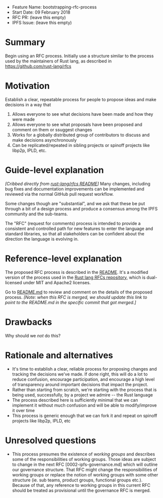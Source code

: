 - Feature Name: bootstrapping-rfc-process
- Start Date: 09 February 2018
- RFC PR: (leave this empty)
- IPFS Issue: (leave this empty)

# Summary
[summary]: #summary

Begin using an RFC process. Initially use a structure similar to the process used by the maintainers of Rust lang, as described in https://github.com/rust-lang/rfcs

# Motivation
[motivation]: #motivation

Establish a clear, repeatable process for people to propose ideas and make decisions in a way that
1. Allows everyone to see what decisions have been made and how they were made
2. Allows everyone to see what proposals have been proposed and comment on them or ssuggest changes
3. Works for a globally distributed group of contributors to discuss and make decisions asynchronously
4. Can be replicated/repeated in sibling projects or spinoff projects like libp2p, IPLD, etc.

# Guide-level explanation
[guide-level-explanation]: #guide-level-explanation

_[Cribbed directly from [rust-lang/rfcs README](https://github.com/rust-lang/rfcs#rust-rfcs)]_
Many changes, including bug fixes and documentation improvements can be implemented and reviewed via the normal GitHub pull request workflow.

Some changes though are "substantial", and we ask that these be put through a bit of a design process and produce a consensus among the IPFS community and the sub-teams.

The "RFC" (request for comments) process is intended to provide a consistent and controlled path for new features to enter the language and standard libraries, so that all stakeholders can be confident about the direction the language is evolving in.

# Reference-level explanation
[reference-level-explanation]: #reference-level-explanation

The proposed RFC process is described in the [README](../README.md). It's a modified version of  the process used in the [Rust lang RFCs repository](https://github.com/rust-lang/rfcs/blob/752a02115e49c114e2d6b5247c410da69aac505c/README.md), which is dual-licensed under MIT and Apache2 licenses.

Go to [README.md](../README.md) to review and comment on the details of the proposed process. _[Note: when this RFC is merged, we should update this link to point to the README.md in the specific commit that got merged.]_

# Drawbacks
[drawbacks]: #drawbacks

Why should we *not* do this?

# Rationale and alternatives
[alternatives]: #alternatives

- It's time to establish a clear, reliable process for proposing changes and tracking the decisions we've made. If done right, this will do a lot to reduce confusion, encourage participation, and encourage a high level of transparency around important decisions that impact the project.
- Rather than starting from scratch, we're starting with the process that is being used, successfully, by a project we admire -- the Rust language
- The process described here is sufficiently minimal that we can implement it without much confusion and will be able to modify/improve it over time
- This process is generic enough that we can fork it and repeat on spinoff projects like libp2p, IPLD, etc


# Unresolved questions
[unresolved]: #unresolved-questions

- This process presumes the existence of _working groups_ and describes some of the responsibilities of working groups. Those ideas are subject to change in the next RFC [0002-ipfs-governance.md] which will outline our governance structure. That RFC might change the responsibilities of working groups or replace the notion of working groups with some other structure (ie. sub teams, product groups, functional groups etc.). Because of that, any reference to working groups in this current RFC should be treated as provisional until the governance RFC is merged.
